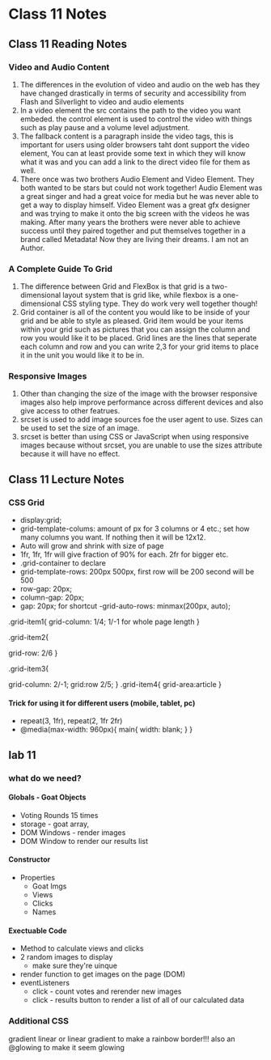 # Class 11 Notes

## Class 11 Reading Notes

### Video and Audio Content

1. The differences in the evolution of video and audio on the web has they have changed drastically in terms of security and accessibility from Flash and Silverlight to video and audio elements
2. In a video element the src contains the path to the video you want embeded. the control element is used to control the video with things such as play pause and a volume level adjustment.
3. The fallback content is a paragraph inside the video tags, this is important for users using older browsers taht dont support the video element, You can at least provide some text in which they will know what it was and you can add a link to the direct video file for them as well.
4. There once was two brothers Audio Element and Video Element. They both wanted to be stars but could not work together! Audio Element was a great singer and had a great voice for media but he was never able to get a way to display himself. Video Element was a great gfx designer and was trying to make it onto the big screen with the videos he was making. After many years the brothers were never able to achieve success until they paired together and put themselves together in a brand called Metadata! Now they are living their dreams. I am not an Author.

### A Complete Guide To Grid

1. The difference between Grid and FlexBox is that grid is a two-dimensional layout system that is grid like, while flexbox is a one-dimensional CSS styling type. They do work very well together though!
2. Grid container is all of the content you would like to be inside of your grid and be able to style as pleased. Grid item would be your items within your grid such as pictures that you can assign the column and row you would like it to be placed. Grid lines are the lines that seperate each column and row and you can write 2,3 for your grid items to place it in the unit you would like it to be in.

### Responsive Images

1. Other than changing the size of the image with the browser responsive images also help improve performance across different devices and also give access to other featrues.
2. srcset is used to add image sources foe the user agent to use. Sizes can be used to set the size of an image.
3. srcset is better than using CSS or JavaScript when using responsive images because without srcset, you are unable to use the sizes attribute because it will have no effect.

## Class 11 Lecture Notes

### CSS Grid

- display:grid;
- grid-template-colums: amount of px for 3 columns or 4 etc.; set how many columns you want. If nothing then it will be 12x12.
- Auto will grow and shrink with size of page
- 1fr, 1fr, 1fr will give fraction of 90% for each. 2fr for bigger etc.
- .grid-container to declare
- grid-template-rows: 200px 500px, first row will be 200 second will be 500
- row-gap: 20px;
- column-gap: 20px;
- gap: 20px; for shortcut
-grid-auto-rows: minmax(200px, auto);

.grid-item1{
  grid-column: 1/4;   1/-1 for whole page length
}

.grid-item2{
  <!-- grid-area: sidebar -->
  grid-row: 2/6
}

.grid-item3{
  <!-- grid-area: content -->
  grid-column: 2/-1;
  grid:row 2/5;
}
.grid-item4{
  grid-area:article
}

#### Trick for using it for different users (mobile, tablet, pc)

- repeat(3, 1fr), repeat(2, 1fr 2fr)
- @media(max-width: 960px){
  main{
    width: blank;
  }
}

## lab 11

### what do we need?

#### Globals - Goat Objects

- Voting Rounds 15 times
- storage - goat array,
- DOM Windows - render images
- DOM Window to render our results list

#### Constructor

- Properties
  - Goat Imgs
  - Views
  - Clicks
  - Names

#### Exectuable Code

- Method to calculate views and clicks
- 2 random images to display
  - make sure they're uinque
- render function to get images on the page (DOM)
- eventListeners
  - click - count votes and rerender new images
  - click - results button to render a list of all of our calculated data

### Additional CSS

gradient linear or linear gradient to make a rainbow border!!!
also an @glowing to make it seem glowing